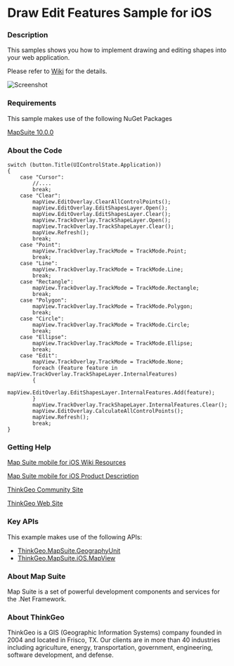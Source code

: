 # Draw Edit Features Sample for iOS

### Description

This samples shows you how to implement drawing and editing shapes into your web application.

Please refer to [Wiki](http://wiki.thinkgeo.com/wiki/map_suite_mobile_for_ios) for the details.

![Screenshot](https://github.com/ThinkGeo/DrawEditFeaturesSample-ForiOS/blob/master/ScreenShot.gif)

### Requirements
This sample makes use of the following NuGet Packages

[MapSuite 10.0.0](https://www.nuget.org/packages?q=ThinkGeo)

### About the Code

```CSharp
switch (button.Title(UIControlState.Application))
{
    case "Cursor":
        //....
        break;
    case "Clear":
        mapView.EditOverlay.ClearAllControlPoints();
        mapView.EditOverlay.EditShapesLayer.Open();
        mapView.EditOverlay.EditShapesLayer.Clear();
        mapView.TrackOverlay.TrackShapeLayer.Open();
        mapView.TrackOverlay.TrackShapeLayer.Clear();
        mapView.Refresh();
        break;
    case "Point":
        mapView.TrackOverlay.TrackMode = TrackMode.Point;
        break;
    case "Line":
        mapView.TrackOverlay.TrackMode = TrackMode.Line;
        break;
    case "Rectangle":
        mapView.TrackOverlay.TrackMode = TrackMode.Rectangle;
        break;
    case "Polygon":
        mapView.TrackOverlay.TrackMode = TrackMode.Polygon;
        break;
    case "Circle":
        mapView.TrackOverlay.TrackMode = TrackMode.Circle;
        break;
    case "Ellipse":
        mapView.TrackOverlay.TrackMode = TrackMode.Ellipse;
        break;
    case "Edit":
        mapView.TrackOverlay.TrackMode = TrackMode.None;
        foreach (Feature feature in mapView.TrackOverlay.TrackShapeLayer.InternalFeatures)
        {
            mapView.EditOverlay.EditShapesLayer.InternalFeatures.Add(feature);
        }
        mapView.TrackOverlay.TrackShapeLayer.InternalFeatures.Clear();
        mapView.EditOverlay.CalculateAllControlPoints();
        mapView.Refresh();
        break;
}
```

### Getting Help

[Map Suite mobile for iOS Wiki Resources](http://wiki.thinkgeo.com/wiki/map_suite_mobile_for_ios)

[Map Suite mobile for iOS Product Description](https://thinkgeo.com/ui-controls#mobile-platforms)

[ThinkGeo Community Site](http://community.thinkgeo.com/)

[ThinkGeo Web Site](http://www.thinkgeo.com)

### Key APIs
This example makes use of the following APIs:

- [ThinkGeo.MapSuite.GeographyUnit](http://wiki.thinkgeo.com/wiki/api/thinkgeo.mapsuite.geographyunit)
- [ThinkGeo.MapSuite.iOS.MapView](http://wiki.thinkgeo.com/wiki/api/thinkgeo.mapsuite.ios.mapview)

### About Map Suite
Map Suite is a set of powerful development components and services for the .Net Framework.

### About ThinkGeo
ThinkGeo is a GIS (Geographic Information Systems) company founded in 2004 and located in Frisco, TX. Our clients are in more than 40 industries including agriculture, energy, transportation, government, engineering, software development, and defense.
